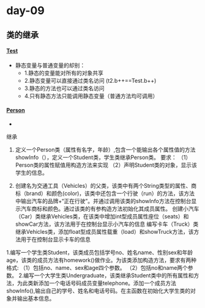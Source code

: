 # day-09
## 类的继承
#### [Test](https://github.com/ShenShizhe/java-programme/blob/main/java/day-09/Test.java)
- 静态变量与普通变量的却别：
  * 1.静态的变量能对所有的对象共享
  * 2.静态变量可以直接通过类名访问 (t2.b++==Test.b++)
  * 3.静态的方法也可以通过类名访问
  * 4.只有静态方法只能调用静态变量（普通方法均可调用）
#### [Person](https://github.com/ShenShizhe/java-programme/blob/main/java/day-09/Person.java)
- 

继承
1.	定义一个Person类（属性有名字，年龄）,包含一个能输出各个属性值的方法showInfo（），定义一个Student类，学生类继承Person类。
要求：
（1）Person类的属性赋值用构造方法来实现
（2）声明Student类的对象，显示该学生的信息。


2.	创建名为交通工具（Vehicles）的父类，该类中有两个String类型的属性、商标（brand）和颜色(color)，该类中还包含一个行驶（run）的方法，该方法中输出汽车的品牌+“正在行驶”。并通过调用该类的showInfo方法在控制台显示汽车商标和颜色。通过该类的有参构造方法初始化其成员属性。
创建小汽车（Car）类继承Vehicles类，在该类中增加int型成员属性座位（seats）和showCar方法，该方法用于在控制台显示小汽车的信息
编写卡车（Truck）类继承Vehicles类，添加float型成员属性载重（load）和showTruck方法，该方法用于在控制台显示卡车的信息



1.编写一个学生类Student，该类成员包括学号no、姓名name、性别sex和年龄age，该类的成员方法有homework()做作业。为该类添加构造方法，要求有两种格式:
（1）包括no、name、sex和age四个参数。
（2）包括no和name两个参数。
2.编写一个大学生类Undergraduate，该类继承Student类中的所有属性和方法，为此类新添加一个电话号码成员变量telephone。添加一个成员方法showInfo(),输出自己的学号、姓名和电话号码。在主函数在初始化大学生类的对象并输出基本信息。
